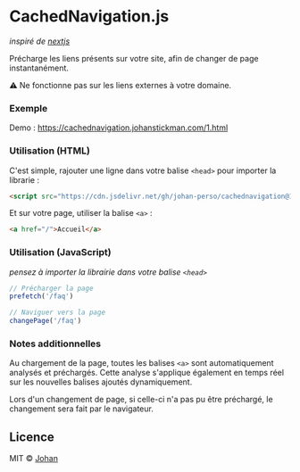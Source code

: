 # CachedNavigation.js

*inspiré de [nextjs](https://nextjs.org/learn/basics/navigate-between-pages/client-side)*

Précharge les liens présents sur votre site, afin de changer de page instantanément.

⚠️ Ne fonctionne pas sur les liens externes à votre domaine.

### Exemple

Demo : https://cachednavigation.johanstickman.com/1.html

### Utilisation (HTML)

C'est simple, rajouter une ligne dans votre balise `<head>` pour importer la librarie :
```html
<script src="https://cdn.jsdelivr.net/gh/johan-perso/cachednavigation@1.1.0/index.js"></script>
```

Et sur votre page, utiliser la balise `<a>` :
```html
<a href="/">Accueil</a>
```

### Utilisation (JavaScript)

*pensez à importer la librairie dans votre balise `<head>`*

```js
// Précharger la page
prefetch('/faq')

// Naviguer vers la page
changePage('/faq')
```


### Notes additionnelles

Au chargement de la page, toutes les balises `<a>` sont automatiquement analysés et préchargés. Cette analyse s'applique également en temps réel sur les nouvelles balises ajoutés dynamiquement.

Lors d'un changement de page, si celle-ci n'a pas pu être préchargé, le changement sera fait par le navigateur.


## Licence

MIT © [Johan](https://johanstickman.com)
